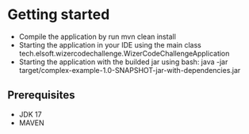 # Getting started

* Compile the application by run mvn clean install
* Starting the application in your IDE using the main class tech.elsoft.wizercodechallenge.WizerCodeChallengeApplication
* Starting the application with the builded jar using bash: java -jar target/complex-example-1.0-SNAPSHOT-jar-with-dependencies.jar

## Prerequisites
* JDK 17
* MAVEN 